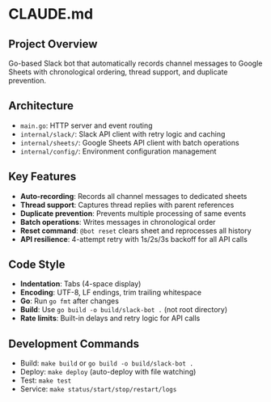 # CLAUDE.md

## Project Overview
Go-based Slack bot that automatically records channel messages to Google Sheets with chronological ordering, thread support, and duplicate prevention.

## Architecture
- `main.go`: HTTP server and event routing
- `internal/slack/`: Slack API client with retry logic and caching  
- `internal/sheets/`: Google Sheets API client with batch operations
- `internal/config/`: Environment configuration management

## Key Features
- **Auto-recording**: Records all channel messages to dedicated sheets
- **Thread support**: Captures thread replies with parent references
- **Duplicate prevention**: Prevents multiple processing of same events
- **Batch operations**: Writes messages in chronological order
- **Reset command**: `@bot reset` clears sheet and reprocesses all history
- **API resilience**: 4-attempt retry with 1s/2s/3s backoff for all API calls

## Code Style
- **Indentation**: Tabs (4-space display)
- **Encoding**: UTF-8, LF endings, trim trailing whitespace
- **Go**: Run `go fmt` after changes
- **Build**: Use `go build -o build/slack-bot .` (not root directory)
- **Rate limits**: Built-in delays and retry logic for API calls

## Development Commands
- Build: `make build` or `go build -o build/slack-bot .`
- Deploy: `make deploy` (auto-deploy with file watching)
- Test: `make test`
- Service: `make status/start/stop/restart/logs`
